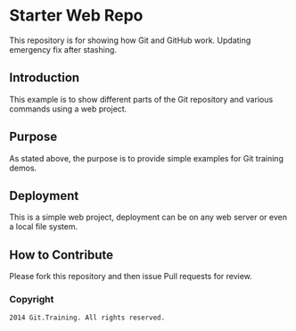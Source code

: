 # Starter Web Repo

This repository is for showing how Git and GitHub work. Updating emergency fix after stashing.

## Introduction

This example is to show different parts of the Git repository and various commands using a web project.

## Purpose

As stated above, the purpose is to provide simple examples for Git training demos.

## Deployment

This is a simple web project, deployment can be on any web server or even a local file system.

## How to Contribute

Please fork this repository and then issue Pull requests for review.
### Copyright

	2014 Git.Training. All rights reserved.